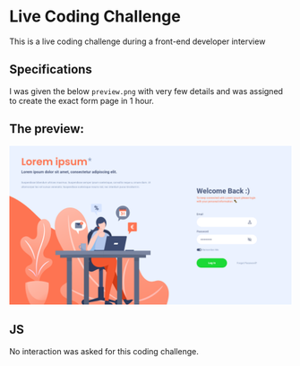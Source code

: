 # Live Coding Challenge

This is a live coding challenge during a front-end developer interview

## Specifications

I was given the below ``preview.png`` with very few details  and was assigned to create the exact form page in 1 hour.
## The preview: 
<img src="assets/preview.png">

## JS
No interaction was asked for this coding challenge.